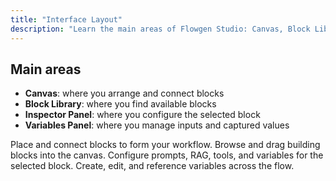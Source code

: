 ```yaml
---
title: "Interface Layout"
description: "Learn the main areas of Flowgen Studio: Canvas, Block Library, Inspector, and Variables."
---
```


## Main areas

- **Canvas**: where you arrange and connect blocks
- **Block Library**: where you find available blocks
- **Inspector Panel**: where you configure the selected block
- **Variables Panel**: where you manage inputs and captured values

<CardGroup cols={2}>
<Card title="Canvas" href="/flowgen/interface/canvas" icon="layout">
Place and connect blocks to form your workflow.
</Card>
<Card title="Block Library" href="/flowgen/interface/block-library" icon="grid">
Browse and drag building blocks into the canvas.
</Card>
<Card title="Inspector Panel" href="/flowgen/interface/inspector-panel" icon="sliders">
Configure prompts, RAG, tools, and variables for the selected block.
</Card>
<Card title="Variables Panel" href="/flowgen/interface/variables-panel" icon="database">
Create, edit, and reference variables across the flow.
</Card>
</CardGroup>



